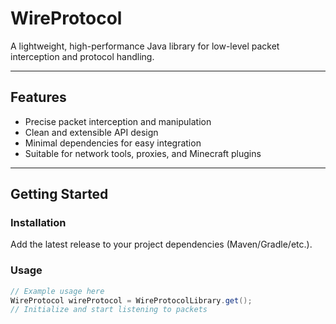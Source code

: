 # WireProtocol

A lightweight, high-performance Java library for low-level packet interception and protocol handling.

---

## Features

- Precise packet interception and manipulation
- Clean and extensible API design
- Minimal dependencies for easy integration
- Suitable for network tools, proxies, and Minecraft plugins

---

## Getting Started

### Installation

Add the latest release to your project dependencies (Maven/Gradle/etc.).

### Usage

```java
// Example usage here
WireProtocol wireProtocol = WireProtocolLibrary.get();
// Initialize and start listening to packets
